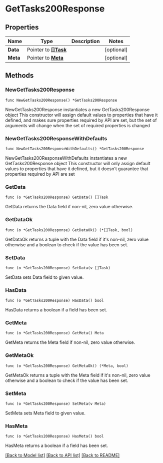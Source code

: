 # GetTasks200Response

## Properties

Name | Type | Description | Notes
------------ | ------------- | ------------- | -------------
**Data** | Pointer to [**[]Task**](Task.md) |  | [optional] 
**Meta** | Pointer to [**Meta**](Meta.md) |  | [optional] 

## Methods

### NewGetTasks200Response

`func NewGetTasks200Response() *GetTasks200Response`

NewGetTasks200Response instantiates a new GetTasks200Response object
This constructor will assign default values to properties that have it defined,
and makes sure properties required by API are set, but the set of arguments
will change when the set of required properties is changed

### NewGetTasks200ResponseWithDefaults

`func NewGetTasks200ResponseWithDefaults() *GetTasks200Response`

NewGetTasks200ResponseWithDefaults instantiates a new GetTasks200Response object
This constructor will only assign default values to properties that have it defined,
but it doesn't guarantee that properties required by API are set

### GetData

`func (o *GetTasks200Response) GetData() []Task`

GetData returns the Data field if non-nil, zero value otherwise.

### GetDataOk

`func (o *GetTasks200Response) GetDataOk() (*[]Task, bool)`

GetDataOk returns a tuple with the Data field if it's non-nil, zero value otherwise
and a boolean to check if the value has been set.

### SetData

`func (o *GetTasks200Response) SetData(v []Task)`

SetData sets Data field to given value.

### HasData

`func (o *GetTasks200Response) HasData() bool`

HasData returns a boolean if a field has been set.

### GetMeta

`func (o *GetTasks200Response) GetMeta() Meta`

GetMeta returns the Meta field if non-nil, zero value otherwise.

### GetMetaOk

`func (o *GetTasks200Response) GetMetaOk() (*Meta, bool)`

GetMetaOk returns a tuple with the Meta field if it's non-nil, zero value otherwise
and a boolean to check if the value has been set.

### SetMeta

`func (o *GetTasks200Response) SetMeta(v Meta)`

SetMeta sets Meta field to given value.

### HasMeta

`func (o *GetTasks200Response) HasMeta() bool`

HasMeta returns a boolean if a field has been set.


[[Back to Model list]](../README.md#documentation-for-models) [[Back to API list]](../README.md#documentation-for-api-endpoints) [[Back to README]](../README.md)


